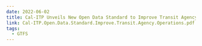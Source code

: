 ```yaml
---
date: 2022-06-02
title: Cal-ITP Unveils New Open Data Standard to Improve Transit Agency Operations
link: Cal-ITP.Open.Data.Standard.Improve.Transit.Agency.Operations.pdf
tags:
  - GTFS
---
```

